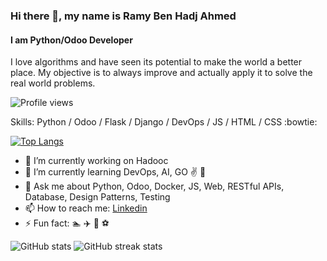 ### Hi there 👋, my name is Ramy Ben Hadj Ahmed
#### I am Python/Odoo Developer
I love algorithms and have seen its potential to make the world a better place. My objective is to always improve and actually apply it to solve the real world problems. 

![Profile views](https://gpvc.arturio.dev/Ramibha) 

Skills: Python / Odoo / Flask / Django / DevOps / JS / HTML / CSS :bowtie:

 [![Top Langs](https://github-readme-stats.vercel.app/api/top-langs/?username=Ramibha)](https://github.com/anuraghazra/github-readme-stats)

- 🔭 I’m currently working on Hadooc 
- 🌱 I’m currently learning DevOps, AI, GO :v:  :muscle: 
- 💬 Ask me about Python, Odoo, Docker, JS,  Web, RESTful APIs, Database, Design Patterns, Testing  
- 📫 How to reach me: [Linkedin](https://tn.linkedin.com/in/ramibha/) 
- ⚡ Fun fact: :swimmer: :airplane: :horse_racing: :soccer: 

![GitHub stats](https://github-readme-stats.vercel.app/api?username=Ramibha&show_icons=true) ![GitHub streak stats](https://github-readme-streak-stats.herokuapp.com/?user=Ramibha) 

 

 
 
